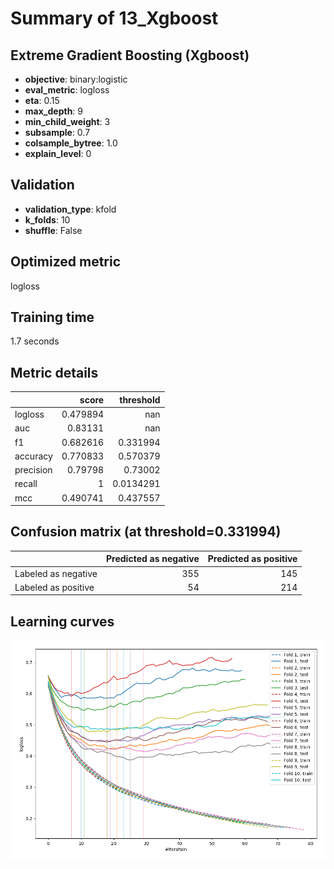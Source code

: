 # Summary of 13_Xgboost

## Extreme Gradient Boosting (Xgboost)
- **objective**: binary:logistic
- **eval_metric**: logloss
- **eta**: 0.15
- **max_depth**: 9
- **min_child_weight**: 3
- **subsample**: 0.7
- **colsample_bytree**: 1.0
- **explain_level**: 0

## Validation
 - **validation_type**: kfold
 - **k_folds**: 10
 - **shuffle**: False

## Optimized metric
logloss

## Training time

1.7 seconds

## Metric details
|           |    score |   threshold |
|:----------|---------:|------------:|
| logloss   | 0.479894 | nan         |
| auc       | 0.83131  | nan         |
| f1        | 0.682616 |   0.331994  |
| accuracy  | 0.770833 |   0.570379  |
| precision | 0.79798  |   0.73002   |
| recall    | 1        |   0.0134291 |
| mcc       | 0.490741 |   0.437557  |


## Confusion matrix (at threshold=0.331994)
|                     |   Predicted as negative |   Predicted as positive |
|:--------------------|------------------------:|------------------------:|
| Labeled as negative |                     355 |                     145 |
| Labeled as positive |                      54 |                     214 |

## Learning curves
![Learning curves](learning_curves.png)